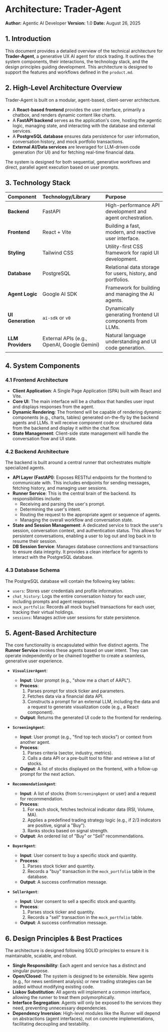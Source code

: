 # Architecture: Trader-Agent

**Author:** Agentic AI Developer
**Version:** 1.0
**Date:** August 26, 2025

## 1. Introduction

This document provides a detailed overview of the technical architecture for **Trader-Agent**, a generative UX AI agent for stock trading. It outlines the system components, their interactions, the technology stack, and the design principles guiding development. This architecture is designed to support the features and workflows defined in the `product.md`.

## 2. High-Level Architecture Overview

Trader-Agent is built on a modular, agent-based, client-server architecture.

*   A **React-based frontend** provides the user interface, primarily a chatbox, and renders dynamic content like charts.
*   A **FastAPI backend** serves as the application's core, hosting the agentic logic, managing state, and interacting with the database and external services.
*   A **PostgreSQL database** ensures data persistence for user information, conversation history, and mock portfolio transactions.
*   **External AI/Data services** are leveraged for LLM-driven code generation (for UI) and for fetching real-time financial data.

The system is designed for both sequential, generative workflows and direct, parallel agent execution based on user prompts.

## 3. Technology Stack

| Component      | Technology/Library                                                              | Purpose                                                    |
| :------------- | :------------------------------------------------------------------------------ | :--------------------------------------------------------- |
| **Backend**    | FastAPI                                                                         | High-performance API development and agent orchestration.  |
| **Frontend**   | React + Vite                                                                    | Building a fast, modern, and reactive user interface.      |
| **Styling**    | Tailwind CSS                                                                    | Utility-first CSS framework for rapid UI development.      |
| **Database**   | PostgreSQL                                                                      | Relational data storage for users, history, and portfolios. |
| **Agent Logic**| Google AI SDK                                                                   | Framework for building and managing the AI agents.         |
| **UI Generation**| `ai-sdk` or `v0`                                                                | Dynamically generating frontend UI components from LLMs.   |
| **LLM Providers**| External APIs (e.g., OpenAI, Google Gemini)                                     | Natural language understanding and UI code generation.     |

## 4. System Components

### 4.1 Frontend Architecture

*   **Client Application**: A Single Page Application (SPA) built with React and Vite.
*   **Core UI**: The main interface will be a chatbox that handles user input and displays responses from the agent.
*   **Dynamic Rendering**: The frontend will be capable of rendering dynamic components (e.g., charts, tables) generated on-the-fly by the backend agents and LLMs. It will receive component code or structured data from the backend and display it within the chat flow.
*   **State Management**: Client-side state management will handle the conversation flow and UI state.

### 4.2 Backend Architecture

The backend is built around a central runner that orchestrates multiple specialized agents.

*   **API Layer (FastAPI)**: Exposes RESTful endpoints for the frontend to communicate with. This includes endpoints for sending messages, fetching history, and managing user sessions.
*   **Runner Service**: This is the central brain of the backend. Its responsibilities include:
    *   Receiving and parsing the user's prompt.
    *   Determining the user's intent.
    *   Routing the request to the appropriate agent or sequence of agents.
    *   Managing the overall workflow and conversation state.
*   **State and Session Management**: A dedicated service to track the user's session, conversation context, and authentication status. This allows for persistent conversations, enabling a user to log out and log back in to resume their session.
*   **DB Session Service**: Manages database connections and transactions to ensure data integrity. It provides a clean interface for agents to interact with the PostgreSQL database.

### 4.3 Database Schema

The PostgreSQL database will contain the following key tables:

*   `users`: Stores user credentials and profile information.
*   `chat_history`: Logs the entire conversation history for each user, including prompts and agent responses.
*   `mock_portfolio`: Records all mock buy/sell transactions for each user, tracking their virtual holdings.
*   `sessions`: Manages active user sessions for state persistence.

## 5. Agent-Based Architecture

The core functionality is encapsulated within five distinct agents. The **Runner Service** invokes these agents based on user intent. They can operate independently or be chained together to create a seamless, generative user experience.

*   **`VisualizerAgent`**:
    *   **Input**: User prompt (e.g., "show me a chart of AAPL").
    *   **Process**:
        1.  Parses prompt for stock ticker and parameters.
        2.  Fetches data via a financial data API.
        3.  Constructs a prompt for an external LLM, including the data and a request to generate visualization code (e.g., a React component).
    *   **Output**: Returns the generated UI code to the frontend for rendering.

*   **`ScreeningAgent`**:
    *   **Input**: User prompt (e.g., "find top tech stocks") or context from another agent.
    *   **Process**:
        1.  Parses criteria (sector, industry, metrics).
        2.  Calls a data API or a pre-built tool to filter and retrieve a list of stocks.
    *   **Output**: A list of stocks displayed on the frontend, with a follow-up prompt for the next action.

*   **`RecommendationAgent`**:
    *   **Input**: A list of stocks (from `ScreeningAgent` or user) and a request for recommendation.
    *   **Process**:
        1.  For each stock, fetches technical indicator data (RSI, Volume, MA).
        2.  Applies a predefined trading strategy logic (e.g., if 2/3 indicators are positive, signal a "Buy").
        3.  Ranks stocks based on signal strength.
    *   **Output**: An ordered list of "Buy" or "Sell" recommendations.

*   **`BuyerAgent`**:
    *   **Input**: User consent to buy a specific stock and quantity.
    *   **Process**:
        1.  Parses stock ticker and quantity.
        2.  Records a "buy" transaction in the `mock_portfolio` table in the database.
    *   **Output**: A success confirmation message.

*   **`SellerAgent`**:
    *   **Input**: User consent to sell a specific stock and quantity.
    *   **Process**:
        1.  Parses stock ticker and quantity.
        2.  Records a "sell" transaction in the `mock_portfolio` table.
    *   **Output**: A success confirmation message.

## 6. Design Principles & Best Practices

The architecture is designed following SOLID principles to ensure it is maintainable, scalable, and robust.

*   **Single Responsibility**: Each agent and service has a distinct and singular purpose.
*   **Open/Closed**: The system is designed to be extensible. New agents (e.g., for news sentiment analysis) or new trading strategies can be added without modifying existing code.
*   **Liskov Substitution**: All agents will implement a common interface, allowing the runner to treat them polymorphically.
*   **Interface Segregation**: Agents will only be exposed to the services they need, preventing unnecessary dependencies.
*   **Dependency Inversion**: High-level modules like the Runner will depend on abstractions (agent interfaces), not on concrete implementations, facilitating decoupling and testability.
